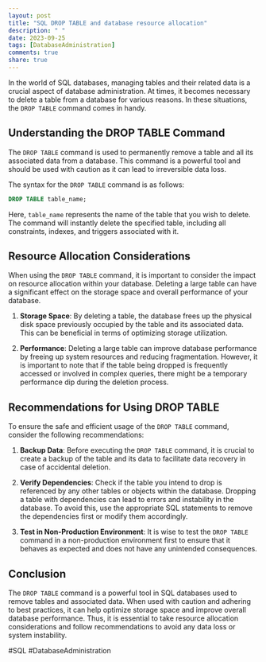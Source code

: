 ```yaml
---
layout: post
title: "SQL DROP TABLE and database resource allocation"
description: " "
date: 2023-09-25
tags: [DatabaseAdministration]
comments: true
share: true
---
```


In the world of SQL databases, managing tables and their related data is a crucial aspect of database administration. At times, it becomes necessary to delete a table from a database for various reasons. In these situations, the `DROP TABLE` command comes in handy.

## Understanding the DROP TABLE Command

The `DROP TABLE` command is used to permanently remove a table and all its associated data from a database. This command is a powerful tool and should be used with caution as it can lead to irreversible data loss.

The syntax for the `DROP TABLE` command is as follows:

```sql
DROP TABLE table_name;
```

Here, `table_name` represents the name of the table that you wish to delete. The command will instantly delete the specified table, including all constraints, indexes, and triggers associated with it.

## Resource Allocation Considerations

When using the `DROP TABLE` command, it is important to consider the impact on resource allocation within your database. Deleting a large table can have a significant effect on the storage space and overall performance of your database.

1. **Storage Space**: By deleting a table, the database frees up the physical disk space previously occupied by the table and its associated data. This can be beneficial in terms of optimizing storage utilization.

2. **Performance**: Deleting a large table can improve database performance by freeing up system resources and reducing fragmentation. However, it is important to note that if the table being dropped is frequently accessed or involved in complex queries, there might be a temporary performance dip during the deletion process.

## Recommendations for Using DROP TABLE

To ensure the safe and efficient usage of the `DROP TABLE` command, consider the following recommendations:

1. **Backup Data**: Before executing the `DROP TABLE` command, it is crucial to create a backup of the table and its data to facilitate data recovery in case of accidental deletion.

2. **Verify Dependencies**: Check if the table you intend to drop is referenced by any other tables or objects within the database. Dropping a table with dependencies can lead to errors and instability in the database. To avoid this, use the appropriate SQL statements to remove the dependencies first or modify them accordingly.

3. **Test in Non-Production Environment**: It is wise to test the `DROP TABLE` command in a non-production environment first to ensure that it behaves as expected and does not have any unintended consequences.

## Conclusion

The `DROP TABLE` command is a powerful tool in SQL databases used to remove tables and associated data. When used with caution and adhering to best practices, it can help optimize storage space and improve overall database performance. Thus, it is essential to take resource allocation considerations and follow recommendations to avoid any data loss or system instability.

#SQL #DatabaseAdministration